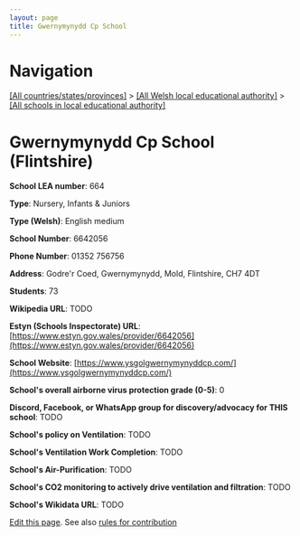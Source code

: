 ```yaml
---
layout: page
title: Gwernymynydd Cp School
---
```

# Navigation

[[All countries/states/provinces]](../../..) > [[All Welsh local educational authority]](../..) > [[All schools in local educational authority]](..)

# Gwernymynydd Cp School (Flintshire)

**School LEA number**: 664

**Type**: Nursery, Infants & Juniors

**Type (Welsh)**: English medium

**School Number**: 6642056

**Phone Number**: 01352 756756

**Address**: Godre'r Coed, Gwernymynydd, Mold, Flintshire, CH7 4DT

**Students**: 73

**Wikipedia URL**: TODO

**Estyn (Schools Inspectorate) URL**: [https://www.estyn.gov.wales/provider/6642056](https://www.estyn.gov.wales/provider/6642056)

**School Website**: [https://www.ysgolgwernymynyddcp.com/](https://www.ysgolgwernymynyddcp.com/)

**School's overall airborne virus protection grade (0-5)**: 0

**Discord, Facebook, or WhatsApp group for discovery/advocacy for THIS school**: TODO

**School's policy on Ventilation**: TODO

**School's Ventilation Work Completion**: TODO

**School's Air-Purification**: TODO

**School's CO2 monitoring to actively drive ventilation and filtration**: TODO

**School's Wikidata URL**: TODO




[Edit this page](https://github.com/ventilate-schools/Wales/edit/prif/./Flintshire/Gwernymynydd_Cp_School.md). See also [rules for contribution](../../../contribution-rules/)